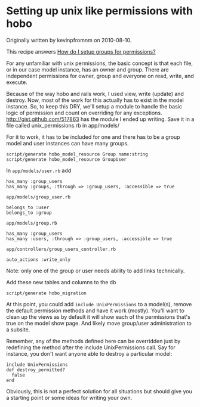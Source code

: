 # Setting up unix like permissions with hobo

Originally written by kevinpfromnm on 2010-08-10.

This recipe answers [How do I setup groups for permissions?](/manual/faq/65-how-do-i-setup-groups-for)

For any unfamiliar with unix permissions, the basic concept is that each file, or in our case model instance, has an owner and group.  There are independent permissions for owner, group and everyone on read, write, and execute.

Because of the way hobo and rails work, I used view, write (update) and destroy.  Now, most of the work for this actually has to exist in the model instance.  So, to keep this DRY, we'll setup a module to handle the basic logic of permission and count on overriding for any exceptions.  http://gist.github.com/517863 has the module I ended up writing.  Save it in a file called unix_permissions.rb in app/models/

For it to work, it has to be included for one and there has to be a group model and user instances can have many groups.

    script/generate hobo_model_resource Group name:string
    script/generate hobo_model_resource GroupUser

In `app/models/user.rb` add

    has_many :group_users
    has_many :groups, :through => :group_users, :accessible => true

`app/models/group_user.rb`

    belongs_to :user
    belongs_to :group

`app/models/group.rb`

    has_many :group_users
    has_many :users, :through => :group_users, :accessible => true

`app/controllers/group_users_controller.rb`

    auto_actions :write_only

Note: only one of the group or user needs ability to add links technically.

Add these new tables and columns to the db

`script/generate hobo_migration`

At this point, you could add `include UnixPermissions` to a model(s), remove the default permission methods and have it work (mostly).  You'll want to clean up the views as by default it will show each of the permissions that's true on the model show page.  And likely move group/user administration to a subsite.

Remember, any of the methods defined here can be overridden just by redefining the method after the include UnixPermissions call.  Say for instance, you don't want anyone able to destroy a particular model:

    include UnixPermissions
    def destroy_permitted?
      false
    end

Obviously, this is not a perfect solution for all situations but should give you a starting point or some ideas for writing your own.

